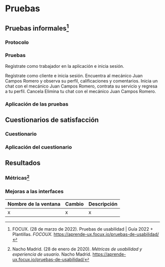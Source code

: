 # Pruebas
## Pruebas informales[^1]
### Protocolo
### Pruebas
Regístrate como trabajador en la aplicación e inicia sesión. 

Regístrate como cliente e inicia sesión.
Encuentra al mecánico Juan Campos Romero y observa su perfil, calificaciones y comentarios. 
Inicia un chat con el mecánico Juan Campos Romero, contrata su servicio y regresa a tu perfil. 
Cancela 
Elimina tu chat con el mecánico Juan Campos Romero.



### Aplicación de las pruebas
## Cuestionarios de satisfacción
###  Cuestionario
### Aplicación del cuestionario
## Resultados
### Métricas[^2]
### Mejoras a las interfaces 
| Nombre de la ventana | Cambio | Descripción|
|--|--|--|
| x | x |x|

[^1]: FOCUX. (28 de marzo de 2022). Pruebas de usabilidad | Guía 2022 + Plantillas. *FOCOUX.* https://aprende-ux.focux.io/pruebas-de-usabilidad/
[^2]: Nacho Madrid. (28 de enero de 2020). *Métricas de usabilidad y experiencia de usuario.* Nacho Madrid. https://aprende-ux.focux.io/pruebas-de-usabilidad/
<!--stackedit_data:
eyJoaXN0b3J5IjpbLTEwMzIyODQwNzksLTc3NTg5NzQ2NCwtNz
UzMDE2MzIzLC0xMjk1Mzg2MDM1LDg4ODQxMzY1Ml19
-->